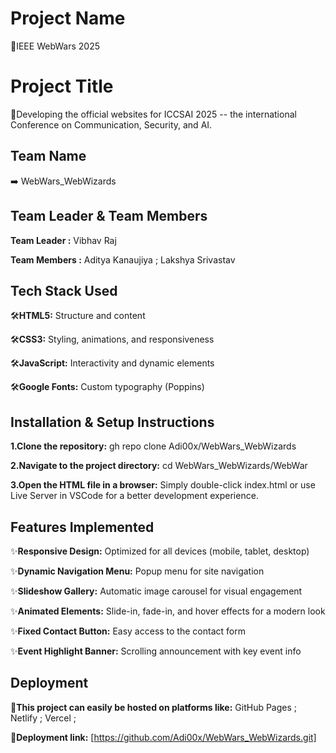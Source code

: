 # Project Name 
 📛IEEE WebWars 2025
# Project Title

 📌Developing the official websites for ICCSAI 2025 -- the international Conference on Communication, Security, and AI.

## Team Name 
 ➡️ WebWars_WebWizards

## Team Leader & Team Members
 **Team Leader :**
 Vibhav Raj
 
 **Team Members :**
 Aditya Kanaujiya ; 
 Lakshya Srivastav 
                
## Tech Stack Used
 🛠**HTML5:**
 Structure and content

 🛠**CSS3:**
 Styling, animations, and responsiveness

 🛠**JavaScript:**
 Interactivity and dynamic elements

 🛠**Google Fonts:**
 Custom typography (Poppins)

## Installation & Setup Instructions
 **1.Clone the repository:**
 gh repo clone Adi00x/WebWars_WebWizards

 **2.Navigate to the project directory:**
 cd WebWars_WebWizards/WebWar

 **3.Open the HTML file in a browser:**
Simply double-click index.html or use Live Server in VSCode for a better development experience.

## Features Implemented
 ✨**Responsive Design:**
 Optimized for all devices (mobile, tablet, desktop)

 ✨**Dynamic Navigation Menu:**
Popup menu for site navigation

 ✨**Slideshow Gallery:**
Automatic image carousel for visual engagement

 ✨**Animated Elements:**
 Slide-in, fade-in, and hover effects for a modern look

 ✨**Fixed Contact Button:**
 Easy access to the contact form

 ✨**Event Highlight Banner:**
 Scrolling announcement with key event info

## Deployment 
 🚀**This project can easily be hosted on platforms like:**
   GitHub Pages ;
   Netlify ;
   Vercel ;

 🔗**Deployment link:** [https://github.com/Adi00x/WebWars_WebWizards.git]
